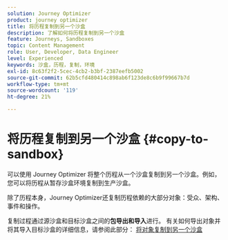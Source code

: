 ```yaml
---
solution: Journey Optimizer
product: journey optimizer
title: 将历程复制到另一个沙盒
description: 了解如何将历程复制到另一个沙盒
feature: Journeys, Sandboxes
topic: Content Management
role: User, Developer, Data Engineer
level: Experienced
keywords: 沙盒，历程，复制，环境
exl-id: 8c63f2f2-5cec-4cb2-b3bf-2387eefb5002
source-git-commit: 62b5cfd480414c898ab6f123de8c6b9f99667b7d
workflow-type: tm+mt
source-wordcount: '119'
ht-degree: 21%

---
```


# 将历程复制到另一个沙盒 {#copy-to-sandbox}

<!--
>[!CONTEXTUALHELP]
>id="ajo_journey_copy_main"
>title="Copy a journey to another sandbox"
>abstract="Journey Optimizer allows you to copy an entire journey from one sandbox to another. For example, you can copy a journey from the Stage sandbox environment to your Production sandbox. In addition to the Journey itself, Journey Optimizer also copies most of the objects the journey depends on."

>[!CONTEXTUALHELP]
>id="ajo_journey_copy_sandbox_details"
>title="Sandbox details"
>abstract="Select the destination sandbox you want to copy the journey to. Only sandboxes within your organization are available."

>[!CONTEXTUALHELP]
>id="ajo_journey_copy_object_details"
>title="Object details"
>abstract="This is the journey you are going to copy."

>[!CONTEXTUALHELP]
>id="ajo_journey_copy_dependent_objects"
>title="Dependent objects"
>abstract="This is the list of associated objects used in the journey. This list displays the name, the object type, as well as the internal Journey Optimizer ID."
-->

可以使用 Journey Optimizer 将整个历程从一个沙盒复制到另一个沙盒。例如，您可以将历程从暂存沙盒环境复制到生产沙盒。

除了历程本身，Journey Optimizer还复制历程依赖的大部分对象：受众、架构、事件和操作。

复制过程通过源沙盒和目标沙盒之间的&#x200B;**包导出和导入**&#x200B;进行。 有关如何导出对象并将其导入目标沙盒的详细信息，请参阅此部分： [将对象复制到另一个沙盒](../configuration/copy-objects-to-sandbox.md)
